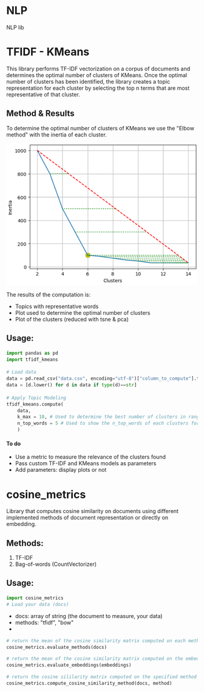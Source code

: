 # NLP
NLP lib 

# TFIDF - KMeans
This library performs TF-IDF vectorization on a corpus of documents and determines the optimal number of clusters of KMeans. Once the optimal number of clusters has been identified, the library creates a topic representation for each cluster by selecting the top n terms that are most representative of that cluster.

## Method & Results
To determine the optimal number of clusters of KMeans we use the "Elbow method" with the inertia of each cluster.

![plot_tfidf_kmeans](https://github.com/EquinetPaul/EquinetPaul/blob/main/plot_tfidf_kmeans.PNG?raw=true)

The results of the computation is:
- Topics with representative words
- Plot used to determine the optimal number of clusters
- Plot of the clusters (reduced with tsne & pca)

## Usage:
```python
import pandas as pd
import tfidf_kmeans

# Load data
data = pd.read_csv("data.csv", encoding="utf-8")["column_to_compute"].to_list()
data = [d.lower() for d in data if type(d)==str]

# Apply Topic Modeling
tfidf_kmeans.compute(
    data, 
    k_max = 10, # Used to determine the best number of clusters in range(2, k_max)
    n_top_words = 5 # Used to show the n_top_words of each clusters for topic representatio 
    )
```

#### To do
- Use a metric to measure the relevance of the clusters found
- Pass custom TF-IDF and KMeans models as parameters
- Add parameters: display plots or not

# cosine_metrics
Library that computes cosine similarity on documents using different implemented methods of document representation or directly on embedding.

## Methods:
1. TF-IDF 
2. Bag-of-words (CountVectorizer) 
    
## Usage:
```python
import cosine_metrics
# Load your data (docs)
```

- docs: array of string (the document to measure, your data)
- methods: "tfidf", "bow"
- 
```python
# return the mean of the cosine similarity matrix computed on each methods
cosine_metrics.evaluate_methods(docs)
```

```python
# return the mean of the cosine similarity matrix computed on the embedding
cosine_metrics.evaluate_embeddings(embeddings)
```

```python
# return the cosine sililarity matrix computed on the specified method of document representation
cosine_metrics.compute_cosine_similarity_method(docs, method)
```
